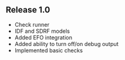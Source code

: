  Release 1.0
 -----------

 * Check runner
 * IDF and SDRF models
 * Added EFO integration
 * Added ability to turn off/on debug output
 * Implemented basic checks
